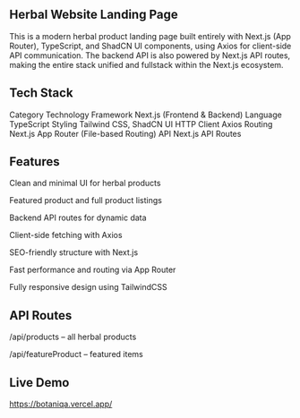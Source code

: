 ## Herbal Website Landing Page
This is a modern herbal product landing page built entirely with Next.js (App Router), TypeScript, and ShadCN UI components, using Axios for client-side API communication. The backend API is also powered by Next.js API routes, making the entire stack unified and fullstack within the Next.js ecosystem.

## Tech Stack
Category            	Technology
Framework	            Next.js (Frontend & Backend)
Language            	TypeScript
Styling             	Tailwind CSS, ShadCN UI
HTTP Client         	Axios
Routing             	Next.js App Router (File-based Routing)
API                 	Next.js API Routes

## Features
 Clean and minimal UI for herbal products

 Featured product and full product listings

 Backend API routes for dynamic data

 Client-side fetching with Axios

 SEO-friendly structure with Next.js

 Fast performance and routing via App Router

 Fully responsive design using TailwindCSS


## API Routes
/api/products – all herbal products

/api/featureProduct – featured items

## Live Demo

 https://botaniqa.vercel.app/
 





